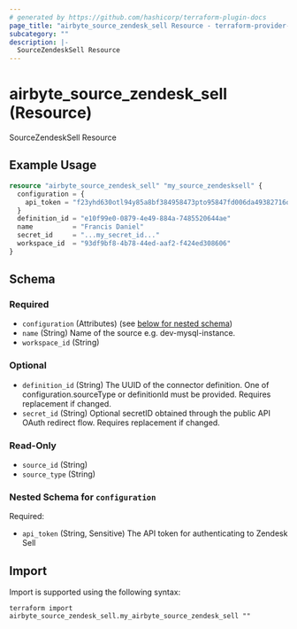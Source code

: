 ```yaml
---
# generated by https://github.com/hashicorp/terraform-plugin-docs
page_title: "airbyte_source_zendesk_sell Resource - terraform-provider-airbyte"
subcategory: ""
description: |-
  SourceZendeskSell Resource
---
```


# airbyte_source_zendesk_sell (Resource)

SourceZendeskSell Resource

## Example Usage

```terraform
resource "airbyte_source_zendesk_sell" "my_source_zendesksell" {
  configuration = {
    api_token = "f23yhd630otl94y85a8bf384958473pto95847fd006da49382716or937ruw059"
  }
  definition_id = "e10f99e0-0879-4e49-884a-7485520644ae"
  name          = "Francis Daniel"
  secret_id     = "...my_secret_id..."
  workspace_id  = "93df9bf8-4b78-44ed-aaf2-f424ed308606"
}
```

<!-- schema generated by tfplugindocs -->
## Schema

### Required

- `configuration` (Attributes) (see [below for nested schema](#nestedatt--configuration))
- `name` (String) Name of the source e.g. dev-mysql-instance.
- `workspace_id` (String)

### Optional

- `definition_id` (String) The UUID of the connector definition. One of configuration.sourceType or definitionId must be provided. Requires replacement if changed.
- `secret_id` (String) Optional secretID obtained through the public API OAuth redirect flow. Requires replacement if changed.

### Read-Only

- `source_id` (String)
- `source_type` (String)

<a id="nestedatt--configuration"></a>
### Nested Schema for `configuration`

Required:

- `api_token` (String, Sensitive) The API token for authenticating to Zendesk Sell

## Import

Import is supported using the following syntax:

```shell
terraform import airbyte_source_zendesk_sell.my_airbyte_source_zendesk_sell ""
```

